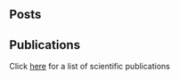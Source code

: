 



## Posts


## Publications

Click [here](_Publications.md) for a list of scientific publications
